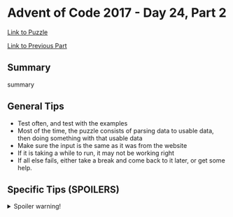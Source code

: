 # Advent of Code 2017 - Day 24, Part 2

[Link to Puzzle](https://adventofcode.com/2017/day/24#part2)

[Link to Previous Part](https://github.com/CodingAP/unofficial-aoc-syllabus/blob/main/years/2017/day24/part1.md)

## Summary
summary

## General Tips
- Test often, and test with the examples
- Most of the time, the puzzle consists of parsing data to usable data, then doing something with that usable data
- Make sure the input is the same as it was from the website
- If it is taking a while to run, it may not be working right
- If all else fails, either take a break and come back to it later, or get some help.

## Specific Tips (SPOILERS)
<details> <summary>Spoiler warning!</summary>

specific tips

</details>